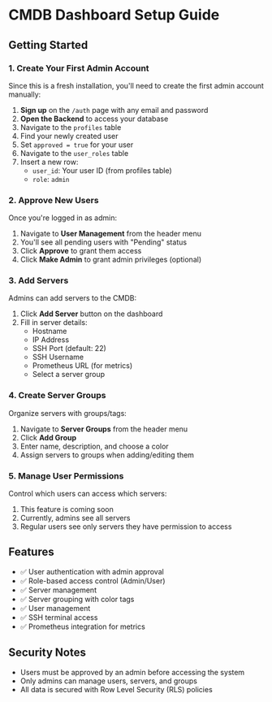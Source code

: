 # CMDB Dashboard Setup Guide

## Getting Started

### 1. Create Your First Admin Account

Since this is a fresh installation, you'll need to create the first admin account manually:

1. **Sign up** on the `/auth` page with any email and password
2. **Open the Backend** to access your database
3. Navigate to the `profiles` table
4. Find your newly created user
5. Set `approved = true` for your user
6. Navigate to the `user_roles` table
7. Insert a new row:
   - `user_id`: Your user ID (from profiles table)
   - `role`: `admin`

### 2. Approve New Users

Once you're logged in as admin:

1. Navigate to **User Management** from the header menu
2. You'll see all pending users with "Pending" status
3. Click **Approve** to grant them access
4. Click **Make Admin** to grant admin privileges (optional)

### 3. Add Servers

Admins can add servers to the CMDB:

1. Click **Add Server** button on the dashboard
2. Fill in server details:
   - Hostname
   - IP Address
   - SSH Port (default: 22)
   - SSH Username
   - Prometheus URL (for metrics)
   - Select a server group

### 4. Create Server Groups

Organize servers with groups/tags:

1. Navigate to **Server Groups** from the header menu
2. Click **Add Group**
3. Enter name, description, and choose a color
4. Assign servers to groups when adding/editing them

### 5. Manage User Permissions

Control which users can access which servers:

1. This feature is coming soon
2. Currently, admins see all servers
3. Regular users see only servers they have permission to access

## Features

- ✅ User authentication with admin approval
- ✅ Role-based access control (Admin/User)
- ✅ Server management
- ✅ Server grouping with color tags
- ✅ User management
- ✅ SSH terminal access
- ✅ Prometheus integration for metrics

## Security Notes

- Users must be approved by an admin before accessing the system
- Only admins can manage users, servers, and groups
- All data is secured with Row Level Security (RLS) policies
